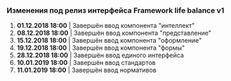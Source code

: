 ### Изменения под релиз интерфейса Framework life balance v1

1. **01.12.2018 18:00** | Завершён ввод компонента "интеллект"
2. **08.12.2018 18:00** | Завершён ввод компонента "представление"
3. **15.12.2018 18:00** | Завершён ввод компонента "оформление"
4. **19.12.2018 18:00** | Завершён ввод компонента "формы"
5. **28.12.2018 18:00** | Завершён ввод единого интерфейса
6. **10.01.2019 18:00** | Завершён ввод стандартов
7. **11.01.2019 18:00** | Завершён ввод нормативов